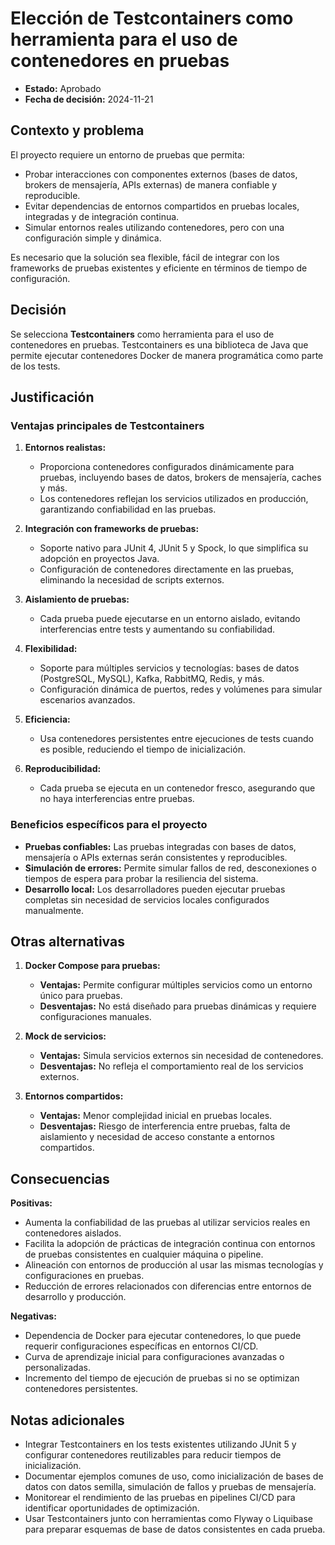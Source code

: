 # Elección de Testcontainers como herramienta para el uso de contenedores en pruebas

- **Estado:** Aprobado  
- **Fecha de decisión:** 2024-11-21  

## Contexto y problema  

El proyecto requiere un entorno de pruebas que permita:  
- Probar interacciones con componentes externos (bases de datos, brokers de mensajería, APIs externas) de manera confiable y reproducible.  
- Evitar dependencias de entornos compartidos en pruebas locales, integradas y de integración continua.  
- Simular entornos reales utilizando contenedores, pero con una configuración simple y dinámica.  

Es necesario que la solución sea flexible, fácil de integrar con los frameworks de pruebas existentes y eficiente en términos de tiempo de configuración.

## Decisión  

Se selecciona **Testcontainers** como herramienta para el uso de contenedores en pruebas. Testcontainers es una biblioteca de Java que permite ejecutar contenedores Docker de manera programática como parte de los tests.

## Justificación  

### Ventajas principales de Testcontainers  

1. **Entornos realistas:**  
   - Proporciona contenedores configurados dinámicamente para pruebas, incluyendo bases de datos, brokers de mensajería, caches y más.  
   - Los contenedores reflejan los servicios utilizados en producción, garantizando confiabilidad en las pruebas.  

2. **Integración con frameworks de pruebas:**  
   - Soporte nativo para JUnit 4, JUnit 5 y Spock, lo que simplifica su adopción en proyectos Java.  
   - Configuración de contenedores directamente en las pruebas, eliminando la necesidad de scripts externos.  

3. **Aislamiento de pruebas:**  
   - Cada prueba puede ejecutarse en un entorno aislado, evitando interferencias entre tests y aumentando su confiabilidad.  

4. **Flexibilidad:**  
   - Soporte para múltiples servicios y tecnologías: bases de datos (PostgreSQL, MySQL), Kafka, RabbitMQ, Redis, y más.  
   - Configuración dinámica de puertos, redes y volúmenes para simular escenarios avanzados.  

5. **Eficiencia:**  
   - Usa contenedores persistentes entre ejecuciones de tests cuando es posible, reduciendo el tiempo de inicialización.

6. **Reproducibilidad:** 
   - Cada prueba se ejecuta en un contenedor fresco, asegurando que no haya interferencias entre pruebas.  
   

### Beneficios específicos para el proyecto  
- **Pruebas confiables:** Las pruebas integradas con bases de datos, mensajería o APIs externas serán consistentes y reproducibles.  
- **Simulación de errores:** Permite simular fallos de red, desconexiones o tiempos de espera para probar la resiliencia del sistema.  
- **Desarrollo local:** Los desarrolladores pueden ejecutar pruebas completas sin necesidad de servicios locales configurados manualmente.  

## Otras alternativas  

1. **Docker Compose para pruebas:**  
   - **Ventajas:** Permite configurar múltiples servicios como un entorno único para pruebas.  
   - **Desventajas:** No está diseñado para pruebas dinámicas y requiere configuraciones manuales.  

2. **Mock de servicios:**  
   - **Ventajas:** Simula servicios externos sin necesidad de contenedores.  
   - **Desventajas:** No refleja el comportamiento real de los servicios externos.  

3. **Entornos compartidos:**  
   - **Ventajas:** Menor complejidad inicial en pruebas locales.  
   - **Desventajas:** Riesgo de interferencia entre pruebas, falta de aislamiento y necesidad de acceso constante a entornos compartidos.  

## Consecuencias  

**Positivas:**  
- Aumenta la confiabilidad de las pruebas al utilizar servicios reales en contenedores aislados.  
- Facilita la adopción de prácticas de integración continua con entornos de pruebas consistentes en cualquier máquina o pipeline.  
- Alineación con entornos de producción al usar las mismas tecnologías y configuraciones en pruebas.  
- Reducción de errores relacionados con diferencias entre entornos de desarrollo y producción.  

**Negativas:**  
- Dependencia de Docker para ejecutar contenedores, lo que puede requerir configuraciones específicas en entornos CI/CD.  
- Curva de aprendizaje inicial para configuraciones avanzadas o personalizadas.  
- Incremento del tiempo de ejecución de pruebas si no se optimizan contenedores persistentes.  

## Notas adicionales  

- Integrar Testcontainers en los tests existentes utilizando JUnit 5 y configurar contenedores reutilizables para reducir tiempos de inicialización.  
- Documentar ejemplos comunes de uso, como inicialización de bases de datos con datos semilla, simulación de fallos y pruebas de mensajería.  
- Monitorear el rendimiento de las pruebas en pipelines CI/CD para identificar oportunidades de optimización.  
- Usar Testcontainers junto con herramientas como Flyway o Liquibase para preparar esquemas de base de datos consistentes en cada prueba.  
